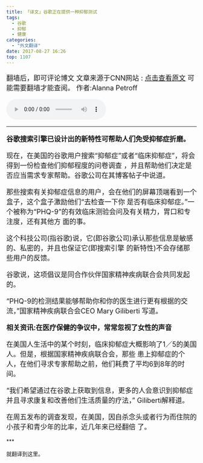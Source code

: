 ```yaml
---
title: 「译文」谷歌正在提供一种抑郁测试
tags:
  - 谷歌
  - 抑郁
  - 健康
categories:
  - "外文翻译"
date: 2017-08-27 16:26
top: 1107
---
```


<font size=4>

翻墙后，即可评论博文
文章来源于CNN网站 :  [点击查看原文](http://money.cnn.com/2017/08/24/technology/google-depression-questionnaire/index.html) 可能需要翻墙才能查阅。
作者:Alanna Petroff

</font>
<!--more-->
<audio controls="controls" name="media" style="width:264px"  autoplay loop=true> <source src="/musics/wish.mp3"></audio>
<font size=4>

***

<b>谷歌搜索引擎已设计出的新特性可帮助人们免受抑郁症折磨。</b>

现在，在美国的谷歌用户搜索“抑郁症”或者“临床抑郁症”，将会得到一份检查他们抑郁程度的问卷调查
，并且帮助他们决定是否应当需求专家帮助。谷歌公司在其博客帖子中说道。

那些搜索有关抑郁症信息的用户，会在他们的屏幕顶端看到一个盒子，这个盒子激励他们“去检查一下你
是否有临床抑郁症。”一个被称为“PHQ-9”的有效临床测验会问及有关精力，胃口和专注度，还有其他方
面的事。

这个科技公司(指谷歌)说，它(即谷歌公司)承认那些信息是敏感的、私密的，并且也保证它(即搜索引擎
的新特性)不会存储那些用户的反馈。

谷歌说，这项倡议是同合作伙伴国家精神疾病联合会共同发起的。

“PHQ-9的检测结果能够帮助你和你的医生进行更有根据的交流，”国家精神疾病联合会CEO Mary Giliberti
写道。

<b>相关资讯:在医疗保健的争议中，常常忽视了女性的声音</b>

在美国人生活中的某个时刻，临床抑郁症大概影响了1／5的美国人。但是，根据国家精神疾病联合会，那些
患上抑郁症的个人，在他们寻求专家帮助之前，他们耗费了平均6到8年的时间。

“我们希望通过在谷歌上获取到信息，更多的人会意识到抑郁症并且寻求康复和改善他们生活质量的疗法，”
Giliberti解释道。

在周五发布的调查发现，在美国，因自杀念头或者行为而住院的小孩子和青少年的比率，近几年来已经翻倍
了。


</font>
***

就翻译到这里。
